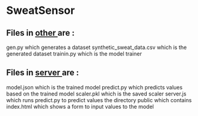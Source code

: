 # SweatSensor
## Files in <ins> other </ins> are :

gen.py which generates a dataset
synthetic_sweat_data.csv which is the generated dataset
trainin.py which is the model trainer

## Files in <ins> server </ins> are :

model.json which is the trained model
predict.py which predicts values based on the trained model
scaler.pkl which is the saved scaler
server.js which runs predict.py to predict values
the directory public which contains index.html which shows a form to input values to the model
